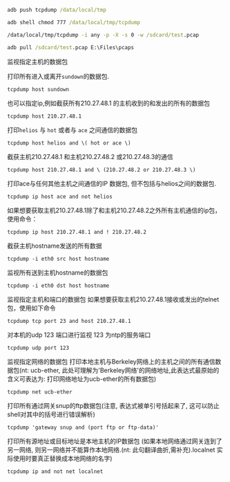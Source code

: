 
```cmd
adb push tcpdump /data/local/tmp

adb shell chmod 777 /data/local/tmp/tcpdump

/data/local/tmp/tcpdump -i any -p -X -s 0 -w /sdcard/test.pcap

adb pull /sdcard/test.pcap E:\Files\pcaps

```

监视指定主机的数据包

打印所有进入或离开`sundown`的数据包.
```
tcpdump host sundown
```

也可以指定ip,例如截获所有210.27.48.1 的主机收到的和发出的所有的数据包
```
tcpdump host 210.27.48.1 
```

打印`helios` 与 `hot` 或者与 `ace` 之间通信的数据包
```
tcpdump host helios and \( hot or ace \)
```

截获主机210.27.48.1 和主机210.27.48.2 或210.27.48.3的通信
```
tcpdump host 210.27.48.1 and \ (210.27.48.2 or 210.27.48.3 \) 
```

打印ace与任何其他主机之间通信的IP 数据包, 但不包括与helios之间的数据包.
```
tcpdump ip host ace and not helios
```

如果想要获取主机210.27.48.1除了和主机210.27.48.2之外所有主机通信的ip包，使用命令：
```
tcpdump ip host 210.27.48.1 and ! 210.27.48.2
```

截获主机hostname发送的所有数据
```
tcpdump -i eth0 src host hostname
```

监视所有送到主机hostname的数据包
```
tcpdump -i eth0 dst host hostname
```

监视指定主机和端口的数据包
如果想要获取主机210.27.48.1接收或发出的telnet包，使用如下命令
```
tcpdump tcp port 23 and host 210.27.48.1
```
对本机的udp 123 端口进行监视 123 为ntp的服务端口
```
tcpdump udp port 123 
```

监视指定网络的数据包
打印本地主机与Berkeley网络上的主机之间的所有通信数据包(nt: ucb-ether, 此处可理解为'Berkeley网络'的网络地址,此表达式最原始的含义可表达为: 打印网络地址为ucb-ether的所有数据包)
```
tcpdump net ucb-ether
```

打印所有通过网关snup的ftp数据包(注意, 表达式被单引号括起来了, 这可以防止shell对其中的括号进行错误解析)
```
tcpdump 'gateway snup and (port ftp or ftp-data)'
```

打印所有源地址或目标地址是本地主机的IP数据包
(如果本地网络通过网关连到了另一网络, 则另一网络并不能算作本地网络.(nt: 此句翻译曲折,需补充).localnet 实际使用时要真正替换成本地网络的名字)
```
tcpdump ip and not net localnet
```